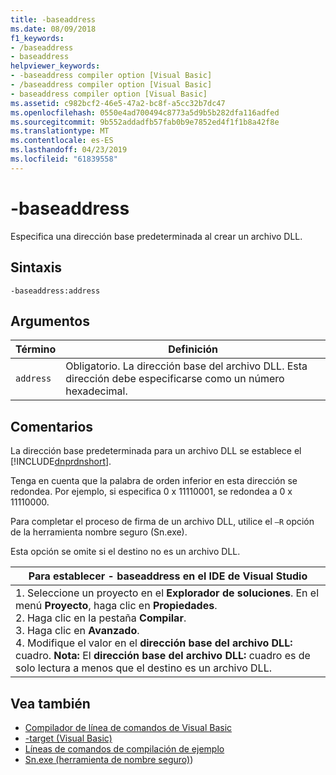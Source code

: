 ```yaml
---
title: -baseaddress
ms.date: 08/09/2018
f1_keywords:
- /baseaddress
- baseaddress
helpviewer_keywords:
- -baseaddress compiler option [Visual Basic]
- /baseaddress compiler option [Visual Basic]
- baseaddress compiler option [Visual Basic]
ms.assetid: c982bcf2-46e5-47a2-bc8f-a5cc32b7dc47
ms.openlocfilehash: 0550e4ad700494c8773a5d9b5b282dfa116adfed
ms.sourcegitcommit: 9b552addadfb57fab0b9e7852ed4f1f1b8a42f8e
ms.translationtype: MT
ms.contentlocale: es-ES
ms.lasthandoff: 04/23/2019
ms.locfileid: "61839558"
---
```

# <a name="-baseaddress"></a>-baseaddress
Especifica una dirección base predeterminada al crear un archivo DLL.  
  
## <a name="syntax"></a>Sintaxis  
  
```  
-baseaddress:address  
```  
  
## <a name="arguments"></a>Argumentos  
  
|Término|Definición|  
|---|---|  
|`address`|Obligatorio. La dirección base del archivo DLL. Esta dirección debe especificarse como un número hexadecimal.|  
  
## <a name="remarks"></a>Comentarios  
 La dirección base predeterminada para un archivo DLL se establece el [!INCLUDE[dnprdnshort](~/includes/dnprdnshort-md.md)].  
  
 Tenga en cuenta que la palabra de orden inferior en esta dirección se redondea. Por ejemplo, si especifica 0 x 11110001, se redondea a 0 x 11110000.  
  
 Para completar el proceso de firma de un archivo DLL, utilice el `–R` opción de la herramienta nombre seguro (Sn.exe).  
  
 Esta opción se omite si el destino no es un archivo DLL.  
  
|Para establecer - baseaddress en el IDE de Visual Studio|  
|---|  
|1.  Seleccione un proyecto en el **Explorador de soluciones**. En el menú **Proyecto**, haga clic en **Propiedades**. <br />2.  Haga clic en la pestaña **Compilar**.<br />3.  Haga clic en **Avanzado**.<br />4.  Modifique el valor en el **dirección base del archivo DLL:** cuadro. **Nota:**      El **dirección base del archivo DLL:** cuadro es de solo lectura a menos que el destino es un archivo DLL.|  
  
## <a name="see-also"></a>Vea también

- [Compilador de línea de comandos de Visual Basic](../../../visual-basic/reference/command-line-compiler/index.md)
- [-target (Visual Basic)](../../../visual-basic/reference/command-line-compiler/target.md)
- [Líneas de comandos de compilación de ejemplo](../../../visual-basic/reference/command-line-compiler/sample-compilation-command-lines.md)
- [Sn.exe (herramienta de nombre seguro)](../../../framework/tools/sn-exe-strong-name-tool.md))
